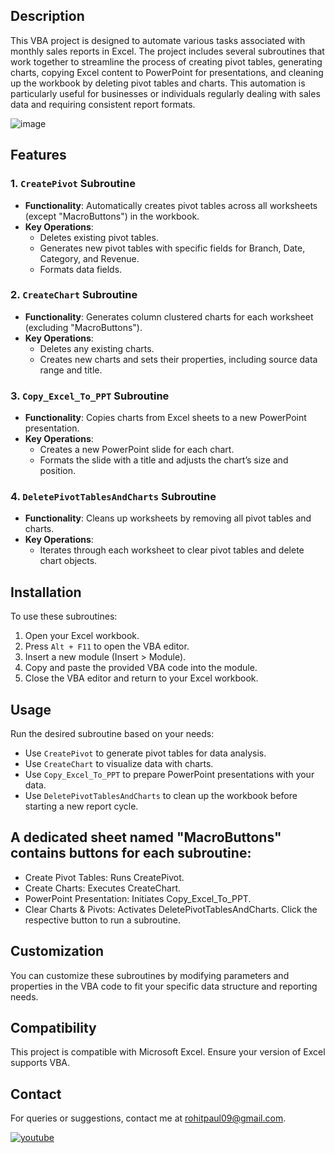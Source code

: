 ## Description

This VBA project is designed to automate various tasks associated with monthly sales reports in Excel. The project includes several subroutines that work together to streamline the process of creating pivot tables, generating charts, copying Excel content to PowerPoint for presentations, and cleaning up the workbook by deleting pivot tables and charts. This automation is particularly useful for businesses or individuals regularly dealing with sales data and requiring consistent report formats.

![image](https://github.com/GoodbyeKittyy/Report-Automation-with-VBA/assets/161730857/a69dd779-ac28-4258-bf30-24e9e00de4be)

## Features

### 1. `CreatePivot` Subroutine
- **Functionality**: Automatically creates pivot tables across all worksheets (except "MacroButtons") in the workbook.
- **Key Operations**: 
  - Deletes existing pivot tables.
  - Generates new pivot tables with specific fields for Branch, Date, Category, and Revenue.
  - Formats data fields.

### 2. `CreateChart` Subroutine
- **Functionality**: Generates column clustered charts for each worksheet (excluding "MacroButtons").
- **Key Operations**: 
  - Deletes any existing charts.
  - Creates new charts and sets their properties, including source data range and title.

### 3. `Copy_Excel_To_PPT` Subroutine
- **Functionality**: Copies charts from Excel sheets to a new PowerPoint presentation.
- **Key Operations**: 
  - Creates a new PowerPoint slide for each chart.
  - Formats the slide with a title and adjusts the chart’s size and position.

### 4. `DeletePivotTablesAndCharts` Subroutine
- **Functionality**: Cleans up worksheets by removing all pivot tables and charts.
- **Key Operations**: 
  - Iterates through each worksheet to clear pivot tables and delete chart objects.

## Installation

To use these subroutines:
1. Open your Excel workbook.
2. Press `Alt + F11` to open the VBA editor.
3. Insert a new module (Insert > Module).
4. Copy and paste the provided VBA code into the module.
5. Close the VBA editor and return to your Excel workbook.

## Usage

Run the desired subroutine based on your needs:
- Use `CreatePivot` to generate pivot tables for data analysis.
- Use `CreateChart` to visualize data with charts.
- Use `Copy_Excel_To_PPT` to prepare PowerPoint presentations with your data.
- Use `DeletePivotTablesAndCharts` to clean up the workbook before starting a new report cycle.

## A dedicated sheet named "MacroButtons" contains buttons for each subroutine:

- Create Pivot Tables: Runs CreatePivot.
- Create Charts: Executes CreateChart.
- PowerPoint Presentation: Initiates Copy_Excel_To_PPT.
- Clear Charts & Pivots: Activates DeletePivotTablesAndCharts.
Click the respective button to run a subroutine.

## Customization

You can customize these subroutines by modifying parameters and properties in the VBA code to fit your specific data structure and reporting needs.

## Compatibility

This project is compatible with Microsoft Excel. Ensure your version of Excel supports VBA.

## Contact

For queries or suggestions, contact me at rohitpaul09@gmail.com.

<a href="https://youtu.be/HCpt-QlDXiI" target="_blank">
<img src=https://img.shields.io/badge/youtube-%23EE4831.svg?&style=for-the-badge&logo=youtube&logoColor=white alt=youtube style="margin-bottom: 5px;" />
</a>  


